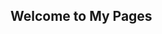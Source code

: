 ## Welcome to My Pages

##
#
###
####
#####
######
##
#
###
####
#####
######
##
#
###
####
#####
######
##
#
###
####
#####
######
##
#
###
####
#####
######
##
#
###
####
#####
######
